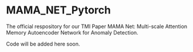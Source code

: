 # MAMA_NET_Pytorch
The official respository for our TMI Paper MAMA Net: Multi-scale Attention Memory Autoencoder Network for Anomaly Detection.

Code will be added here soon.

